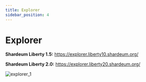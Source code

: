 ```yaml
---
title: Explorer
sidebar_position: 4
---
```


# Explorer

**Shardeum Liberty 1.5:** https://explorer.liberty10.shardeum.org/

**Shardeum Liberty 2.0:** https://explorer.liberty20.shardeum.org/

![explorer_1](/img/explorer/explorer.png)
